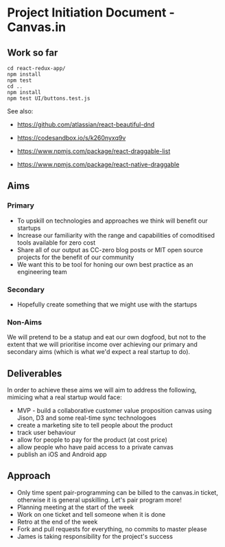 # Project Initiation Document - Canvas.in

## Work so far

```
cd react-redux-app/
npm install
npm test
cd ..
npm install
npm test UI/buttons.test.js
```

See also:

* https://github.com/atlassian/react-beautiful-dnd
* https://codesandbox.io/s/k260nyxq9v
* https://www.npmjs.com/package/react-draggable-list

* https://www.npmjs.com/package/react-native-draggable


## Aims

### Primary

* To upskill on technologies and approaches we think will benefit our startups
* Increase our familiarity with the range and capabilities of comoditised tools available for zero cost
* Share all of our output as CC-zero blog posts or MIT open source projects for the benefit of our community
* We want this to be tool for honing our own best practice as an engineering team

### Secondary

* Hopefully create something that we might use with the startups

### Non-Aims

We will pretend to be a statup and eat our own dogfood, but not to the extent
that we will prioritise income over achieving our primary and secondary aims
(which is what we'd expect a real startup to do).

## Deliverables

In order to achieve these aims we will aim to address the following, mimicing what a real startup would face:

* MVP - build a collaborative customer value proposition canvas using Jison, D3 and some real-time sync technologoes
* create a marketing site to tell people about the product
* track user behaviour
* allow for people to pay for the product (at cost price)
* allow people who have paid access to a private canvas
* publish an iOS and Android app

## Approach

* Only time spent pair-programming can be billed to the canvas.in ticket, otherwise it is general upskilling. Let's pair program more!
* Planning meeting at the start of the week
* Work on one ticket and tell someone when it is done
* Retro at the end of the week
* Fork and pull requests for everything, no commits to master please
* James is taking responsibility for the project's success
